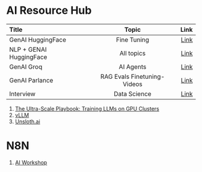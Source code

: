 

# AI Resource Hub
 Title | Topic | Link |
| :---         |     :---:      |          ---: |
| GenAI HuggingFace   | Fine Tuning     | [Link](https://github.com/huggingface/smol-course)    | 
| NLP + GENAI HuggingFace   | All topics     | [Link](https://huggingface.co/learn/nlp-course/en/chapter1/1?fw=pt)    |
| GenAI Groq |  AI Agents | [Link](https://github.com/neural-maze/agentic_patterns) |
| GenAI Parlance | RAG Evals Finetuning- Videos | [Link](https://parlance-labs.com/education/)  |
| Interview     | Data Science     | [Link](https://github.com/youssefHosni/Data-Science-Interview-Questions-Answers)      |


1. [The Ultra-Scale Playbook:
Training LLMs on GPU Clusters](https://huggingface.co/spaces/nanotron/ultrascale-playbook?section=high_level_overview)
2. [vLLM](https://github.com/vllm-project/vllm)
3. [Unsloth.ai ](https://www.unsloth.ai/introducing)

# N8N
1. [AI Workshop](https://www.youtube.com/@AI-GPTWorkshop)


